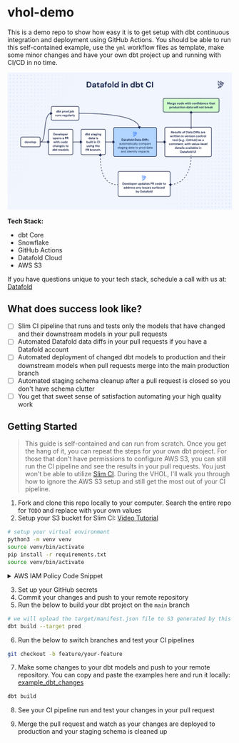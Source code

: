 # vhol-demo

This is a demo repo to show how easy it is to get setup with dbt continuous integration and deployment using GitHub Actions.
You should be able to run this self-contained example, use the `yml` workflow files as template, make some minor changes and have your own dbt project up and running with CI/CD in no time.

![](img/Datafold_in_dbt_CI.png)

**Tech Stack:**

- dbt Core
- Snowflake
- GitHub Actions
- Datafold Cloud
- AWS S3

If you have questions unique to your tech stack, schedule a call with us at: [Datafold](https://www.datafold.com/)

## What does success look like?

- [ ] Slim CI pipeline that runs and tests only the models that have changed and their downstream models in your pull requests
- [ ] Automated Datafold data diffs in your pull requests if you have a Datafold account
- [ ] Automated deployment of changed dbt models to production and their downstream models when pull requests merge into the main production branch
- [ ] Automated staging schema cleanup after a pull request is closed so you don't have schema clutter
- [ ] You get that sweet sense of satisfaction automating your high quality work

## Getting Started

> This guide is self-contained and can run from scratch. Once you get the hang of it, you can repeat the steps for your own dbt project.
> For those that don't have permissions to configure AWS S3, you can still run the CI pipeline and see the results in your pull requests. You just won't be able to utilize [Slim CI](https://docs.getdbt.com/best-practices/best-practice-workflows#run-only-modified-models-to-test-changes-slim-ci). During the VHOL, I'll walk you through how to ignore the AWS S3 setup and still get the most out of your CI pipeline.

1. Fork and clone this repo locally to your computer. Search the entire repo for `TODO` and replace with your own values
2. Setup your S3 bucket for Slim CI: [Video Tutorial](https://www.loom.com/share/d7be198712df4a7cbc12ddac3e529365?sid=fa1d1557-d4c0-45e7-991b-2e7f61bcdf73)

```bash
# setup your virtual environment
python3 -m venv venv
source venv/bin/activate
pip install -r requirements.txt
source venv/bin/activate
```
<details>
  <summary>AWS IAM Policy Code Snippet</summary>
  
  ```json
  {
    "Version": "2012-10-17",
    "Statement": [
        {
            "Sid": "ListObjectsInBucket",
            "Effect": "Allow",
            "Action": ["s3:ListBucket"],
            "Resource": ["arn:aws:s3:::vhol-datafold-dbt-prod-manifest"] # TODO: replace with your own bucket name
        },
        {
            "Sid": "AllObjectActions",
            "Effect": "Allow",
            "Action": "s3:*Object",
            "Resource": ["arn:aws:s3:::vhol-datafold-dbt-prod-manifest/*"] # TODO: replace with your own bucket name
        }
    ]
}
  ```

  This is an Amazon Web Services (AWS) Identity and Access Management (IAM) policy. IAM policies define permissions for action on resources. In your context, specifically:

1.	"ListObjectsInBucket" - This statement permits the involved IAM identity (User, Group, or Role) the action s3:ListBucket which means they can list the objects in the specified S3 bucket - "vhol-datafold-dbt-prod-manifest".

2.	"AllObjectActions" - This statement allows the IAM identity to perform all operations (﻿s3:*Object) that apply to objects within the S3 bucket "vhol-datafold-dbt-prod-manifest". This could include actions like s3:GetObject, s3:PutObject, s3:DeleteObject etc.

These permissions are only for the specified S3 bucket (arn:aws:s3:::vhol-datafold-dbt-prod-manifest and arn:aws:s3:::vhol-datafold-dbt-prod-manifest/*). Any other buckets and resources are unaffected by this policy.

Please replace the placeholder with your own bucket name for the policy to work as intended.
  
</details>

3. Set up your GitHub secrets
4. Commit your changes and push to your remote repository
5. Run the below to build your dbt project on the `main` branch

```bash
# we will upload the target/manifest.json file to S3 generated by this command
dbt build --target prod
```

6. Run the below to switch branches and test your CI pipelines

```bash
git checkout -b feature/your-feature
```

7. Make some changes to your dbt models and push to your remote repository. You can copy and paste the examples here and run it locally: [example_dbt_changes](example_dbt_changes/)

```bash
dbt build
```

8. See your CI pipeline run and test your changes in your pull request

9. Merge the pull request and watch as your changes are deployed to production and your staging schema is cleaned up

